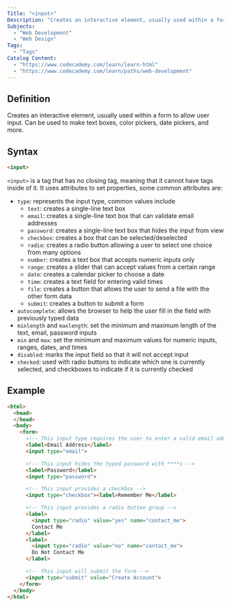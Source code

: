 ```yaml
---
Title: "<input>"
Description: "Creates an interactive element, usually used within a form to allow user input. Can be used to make text boxes, color pickers, date pickers, and more."
Subjects:
  - "Web Development"
  - "Web Design"
Tags:
  - "Tags"
Catalog Content:
  - "https://www.codecademy.com/learn/learn-html"
  - "https://www.codecademy.com/learn/paths/web-development"
---
```


## Definition 

Creates an interactive element, usually used within a form to allow user input. Can be used to make text boxes, color pickers, date pickers, and more.

## Syntax

```html
<input>
``` 

`<input>` is a tag that has no closing tag, meaning that it cannot have tags inside of it. It uses attributes to set properties, some common attributes are:

* `type`: represents the input type, common values include
  * `text`: creates a single-line text box
  * `email`: creates a single-line text box that can validate email addresses
  * `password`: creates a single-line text box that hides the input from view
  * `checkbox`: creates a box that can be selected/deselected
  * `radio`: creates a radio button allowing a user to select one choice from many options
  * `number`: creates a text box that accepts numeric inputs only
  * `range`: creates a slider that can accept values from a certain range
  * `date`: creates a calendar picker to choose a date
  * `time`: creates a text field for entering valid times
  * `file`: creates a button that allows the user to send a file with the other form data
  * `submit`: creates a button to submit a form
* `autocomplete`: allows the browser to help the user fill in the field with previously typed data
* `minlength` and `maxlength`: set the minimum and maximum length of the text, email, password inputs
* `min` and `max`: set the minimum and maximum values for numeric inputs, ranges, dates, and times
* `disabled`: marks the input field so that it will not accept input
* `checked`: used with radio buttons to indicate which one is currently selected, and checkboxes to indicate if it is currently checked

## Example

```html
<html>
  <head>
  </head>
  <body>
    <form>
      <!-- This input type requires the user to enter a valid email address -->
      <label>Email Address</label>
      <input type="email">

      <!-- This input hides the typed password with ****s -->
      <label>Password</label>
      <input type="password">

      <!-- This input provides a checkbox -->
      <input type="checkbox"><label>Remember Me</label>

      <!-- This input provides a radio button group -->
      <label>
        <input type="radio" value="yes" name="contact_me">
        Contact Me
      </label>
      <label>
        <input type="radio" value="no" name="contact_me">
        Do Not Contact Me
      </label>

      <!-- This input will submit the form -->
      <input type="submit" value="Create Account">
    </form>
  </body>
</html>
```
